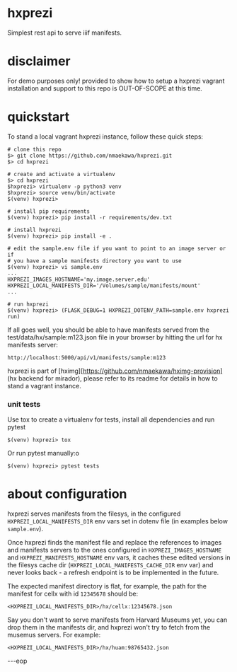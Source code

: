 # hxprezi

Simplest rest api to serve iiif manifests.


# disclaimer

For demo purposes only! provided to show how to setup a hxprezi vagrant
installation and support to this repo is OUT-OF-SCOPE at this time.


# quickstart

To stand a local vagrant hxprezi instance, follow these quick steps:

    # clone this repo
    $> git clone https://github.com/nmaekawa/hxprezi.git
    $> cd hxprezi
    
    # create and activate a virtualenv
    $> cd hxprezi
    $hxprezi> virtualenv -p python3 venv
    $hxprezi> source venv/bin/activate
    $(venv) hxprezi>
    
    # install pip requirements
    $(venv) hxprezi> pip install -r requirements/dev.txt
    
    # install hxprezi
    $(venv) hxprezi> pip install -e .
    
    # edit the sample.env file if you want to point to an image server or if
    # you have a sample manifests directory you want to use
    $(venv) hxprezi> vi sample.env
    ...
    HXPREZI_IMAGES_HOSTNAME='my.image.server.edu'
    HXPREZI_LOCAL_MANIFESTS_DIR='/Volumes/sample/manifests/mount'
    ...
    
    # run hxprezi
    $(venv) hxprezi> (FLASK_DEBUG=1 HXPREZI_DOTENV_PATH=sample.env hxprezi run)

If all goes well, you should be able to have manifests served from the
test/data/hx/sample:m123.json file in your browser by hitting the url for hx
manifests server:

    http://localhost:5000/api/v1/manifests/sample:m123



hxprezi is part of [hximg][https://github.com/nmaekawa/hximg-provision] (hx
backend for mirador), please refer to its readme for details in how to stand a
vagrant instance.


### unit tests

Use tox to create a virtualenv for tests, install all dependencies and run pytest


    $(venv) hxprezi> tox


Or run pytest manually:o

    $(venv) hxprezi> pytest tests


# about configuration

hxprezi serves manifests from the filesys, in the configured
`HXPREZI_LOCAL_MANIFESTS_DIR` env vars set in dotenv file (in examples below
`sample.env`).

Once hxprezi finds the manifest file and replace the references to images and
manifests servers to the ones configured in `HXPREZI_IMAGES_HOSTNAME` and
`HXPREZI_MANIFESTS_HOSTNAME` env vars, it caches these edited versions in the
filesys cache dir (`HXPREZI_LOCAL_MANIFESTS_CACHE_DIR` env var) and never looks
back - a refresh endpoint is to be implemented in the future.

The expected manifest directory is flat, for example, the path for the manifest
for cellx with id `12345678` should be:

    <HXPREZI_LOCAL_MANIFESTS_DIR>/hx/cellx:12345678.json

Say you don't want to serve manifests from Harvard Museums yet, you can drop
them in the manifests dir, and hxprezi won't try to fetch from the musemus
servers. For example:

    <HXPREZI_LOCAL_MANIFESTS_DIR>/hx/huam:98765432.json

---eop


